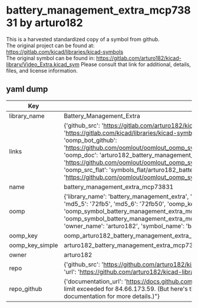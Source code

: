 # battery_management_extra_mcp73831 by arturo182  
This is a harvested standardized copy of a symbol from github.  
The original project can be found at:  
https://gitlab.com/kicad/libraries/kicad-symbols  
The original symbol can be found in:
https://gitlab.com/arturo182/kicad-library/Video_Extra.kicad_sym
Please consult that link for additional, details, files, and license information.  
## yaml dump  
| Key | Value |  
| --- | --- |  
| library_name | Battery_Management_Extra |  
| links | {'github_src': 'https://gitlab.com/arturo182/kicad-library/Video_Extra.kicad_sym', 'github_src_repo': 'https://gitlab.com/kicad/libraries/kicad-symbols', 'oomp_bot': 'arturo182_battery_management_extra_mcp73831/working', 'oomp_bot_github': 'https://github.com/oomlout/oomlout_oomp_symbol_bot/tree/main/arturo182_battery_management_extra_mcp73831/working', 'oomp_doc': 'arturo182_battery_management_extra_mcp73831/working', 'oomp_doc_github': 'https://github.com/oomlout/oomlout_oomp_symbol_doc/tree/main/arturo182_battery_management_extra_mcp73831/working', 'oomp_src_flat': 'symbols_flat/arturo182_battery_management_extra_mcp73831/working', 'oomp_src_flat_github': 'https://github.com/oomlout/oomlout_oomp_symbol_src/tree/main/arturo182_battery_management_extra_mcp73831/working'} |  
| name | battery_management_extra_mcp73831 |  
| oomp | {'library_name': 'battery_management_extra', 'md5': '72fb50cee97c0003ace9880a48fe9235', 'md5_10': '72fb50cee9', 'md5_5': '72fb5', 'md5_6': '72fb50', 'oomp_key': 'oomp_battery_management_extra_mcp73831', 'oomp_key_extra': 'oomp_symbol_battery_management_extra_mcp73831', 'oomp_key_full': 'oomp_symbol_battery_management_extra_mcp73831_72fb50', 'oomp_key_simple': 'battery_management_extra_mcp73831', 'owner_name': 'arturo182', 'symbol_name': 'battery_management_extra_mcp73831'} |  
| oomp_key | oomp_arturo182_battery_management_extra_mcp73831 |  
| oomp_key_simple | arturo182_battery_management_extra_mcp73831 |  
| owner | arturo182 |  
| repo | {'github_src': 'https://github.com/arturo182/kicad-library/Video_Extra.kicad_sym', 'name': 'kicad-library', 'owner': 'arturo182', 'url': 'https://github.com/arturo182/kicad-library'} |  
| repo_github | {'documentation_url': 'https://docs.github.com/rest/overview/resources-in-the-rest-api#rate-limiting', 'message': "API rate limit exceeded for 84.66.173.59. (But here's the good news: Authenticated requests get a higher rate limit. Check out the documentation for more details.)"} |  

